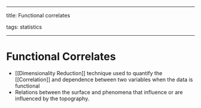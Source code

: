 
---

title: Functional correlates

tags: statistics

---

# Functional Correlates
- [[Dimensionality Reduction]] technique used to quantify the [[Correlation]] and dependence between two variables when the data is functional
- Relations between the surface and phenomena that influence or are influenced by the topography.
















































































